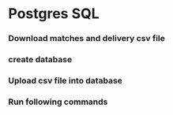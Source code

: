 # Postgres SQL 

### Download matches and delivery csv file 

### create database 

### Upload csv file into database 

### Run following commands 
